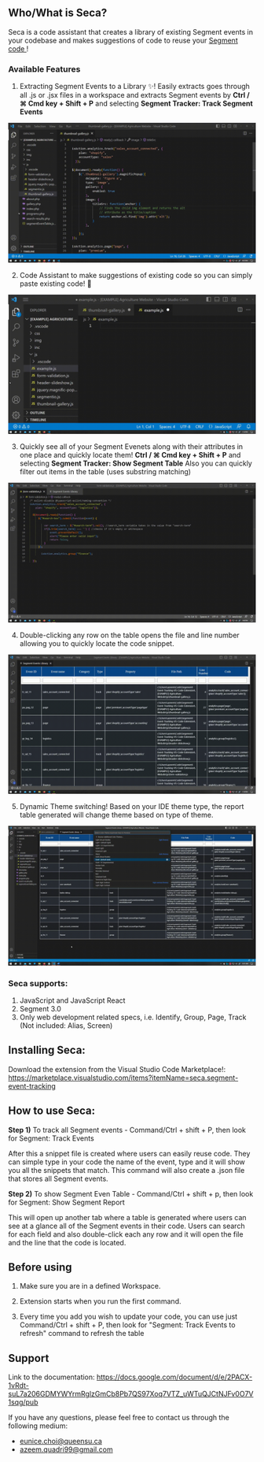  ##  Who/What is Seca?

Seca is a code assistant that creates a library of existing Segment events in your codebase and makes suggestions of code to reuse your <a href="https://segment.com">Segment code </a>!  

### Available Features

1. Extracting Segment Events to a Library ✨! Easily extracts goes through all .js or .jsx files in a workspace and extracts Segment events by <b>Ctrl / ⌘ Cmd key + Shift + P</b> and selecting <b>Segment Tracker: Track Segment Events</b>

![Alt Text](media/track.gif)

2. Code Assistant to make suggestions of existing code so you can simply paste existing code! 🥰

![Alt Text](media/autocomplete.gif)

3. Quickly see all of your Segment Evenets along with their attributes in one place and quickly locate them! <b>Ctrl / ⌘ Cmd key + Shift + P</b> and selecting <b>Segment Tracker: Show Segment Table</b> Also you can quickly filter out items in the table (uses substring matching)

![Alt Text](media/table.gif)

4. Double-clicking any row on the table opens the file and line number allowing you to quickly locate the code snippet.

![Alt Text](media/locate.gif)

5. Dynamic Theme switching! Based on your IDE theme type, the report table generated will change theme based on type of theme. 

![Alt Text](media/themeSwitch.gif)


### Seca supports:

1. JavaScript and JavaScript React
2. Segment 3.0
3. Only web development related specs, i.e. Identify, Group, Page, Track (Not included: Alias, Screen)

## Installing Seca:

Download the extension from the Visual Studio Code Marketplace!:
https://marketplace.visualstudio.com/items?itemName=seca.segment-event-tracking

## How to use Seca:

**Step 1)** To track all Segment events - Command/Ctrl + shift + P, then look for Segment: Track Events

After this a snippet file is created where users can easily reuse code. They can simple type in your code the name of the event, type and it will show you all the snippets that match. This command will also create a .json file that stores all Segment events.

**Step 2)** To show Segment Even Table - Command/Ctrl + shift + p, then look for Segment: Show Segment Report

This will open up another tab where a table is generated where users can see at a glance all of the Segment events in their code. Users can search for each field and also double-click each any row and it will open the file and the line that the code is located.

## Before using

1. Make sure you are in a defined Workspace.

2. Extension starts when you run the first command.

3. Every time you add you wish to update your code, you can use just Command/Ctrl + shift + P, then look for "Segment: Track Events to refresh" command to refresh the table

## Support

Link to the documentation:
https://docs.google.com/document/d/e/2PACX-1vRdt-suL7a206GDMYWYrmRglzGmCb8Pb7QS97Xoq7VTZ_uWTuQJCtNJFv0O7V1sqg/pub

If you have any questions, please feel free to contact us through the following medium: 

- eunice.choi@queensu.ca
- azeem.quadri99@gmail.com